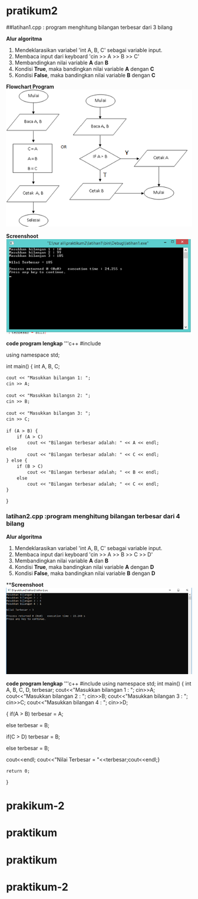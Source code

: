 # pratikum2


##latihan1.cpp : program menghitung bilangan terbesar dari 3 bilang

**Alur algoritma**
1. Mendeklarasikan variabel 'int A, B, C' sebagai variable input.
2. Membaca input dari keyboard 'cin >> A >> B >> C'
3. Membandingkan nilai variable **A** dan **B**
4. Kondisi **True**, maka bandingkan nilai variable **A** dengan **C**
5. Kondisi **False**, maka bandingkan nilai variable **B** dengan **C**

**Flowchart Program**
![Flowchart](https://raw.githubusercontent.com/fikryds/pratikum2/master/flowchart.png)

**Screenshoot**
![Screenshoot](https://raw.githubusercontent.com/fikryds/pratikum2/master/SS.png)

**code program lengkap**
'''c++
#include <iostream>

using namespace std;

int main() {
    int A, B, C;

    cout << "Masukkan bilangan 1: ";
    cin >> A;

    cout << "Masukkan bilangsn 2: ";
    cin >> B;

    cout << "Masukkan bilangan 3: ";
    cin >> C;

    if (A > B) {
        if (A > C)
            cout << "Bilangan terbesar adalah: " << A << endl;
    else
            cout << "Bilangan terbesar adalah: " << C << endl;
    } else {
        if (B > C)
            cout << "Bilangan terbesar adalah; " << B << endl;
        else
            cout << "Bilangan terbesar adalah; " << C << endl;
    }
}



### latihan2.cpp :program menghitung bilangan terbesar dari 4 bilang

**Alur algoritma**
1. Mendeklarasikan variabel 'int A, B, C' sebagai variable input.
2. Membaca input dari keyboard 'cin >> A >> B >> C >> D'
3. Membandingkan nilai variable **A** dan **B**
4. Kondisi **True**, maka bandingkan nilai variable **A** dengan **D**
5. Kondisi **False**, maka bandingkan nilai variable **B** dengan **D**

****Screenshoot**
![Screenshoot](https://raw.githubusercontent.com/fikryds/pratikum2/master/scrensoot.png)

**code program lengkap**
'''c++
#include <iostream>
using namespace std;
int main()
{
int A, B, C, D, terbesar;
cout<<"Masukkan bilangan 1 : ";
 cin>>A;
cout<<"Masukkan bilangan 2 : ";
 cin>>B;
cout<<"Masukkan bilangan 3 : ";
 cin>>C;
cout<<"Masukkan bilangan 4 : ";
 cin>>D;

{
if(A > B)
terbesar = A;

else
terbesar = B;

if(C > D)
terbesar = B;

else
terbesar = B;

cout<<endl;
cout<<"Nilai Terbesar = "<<terbesar;cout<<endl;}

    return 0;
}
# prakikum-2
# praktikum
# praktikum
# praktikum-2
